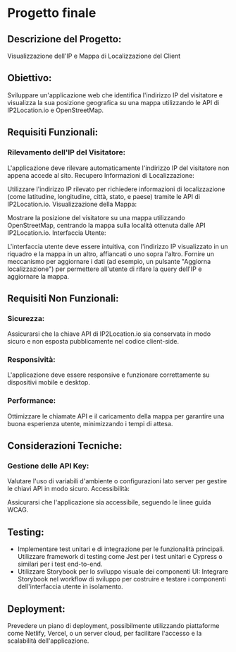 # Progetto finale

## Descrizione del Progetto: 
Visualizzazione dell'IP e Mappa di Localizzazione del Client

## Obiettivo:
Sviluppare un'applicazione web che identifica l'indirizzo IP del visitatore e visualizza la sua posizione geografica su una mappa utilizzando le API di IP2Location.io e OpenStreetMap.

## Requisiti Funzionali:

### Rilevamento dell'IP del Visitatore:

L'applicazione deve rilevare automaticamente l'indirizzo IP del visitatore non appena accede al sito.
Recupero Informazioni di Localizzazione:

Utilizzare l'indirizzo IP rilevato per richiedere informazioni di localizzazione (come latitudine, longitudine, città, stato, e paese) tramite le API di IP2Location.io.
Visualizzazione della Mappa:

Mostrare la posizione del visitatore su una mappa utilizzando OpenStreetMap, centrando la mappa sulla località ottenuta dalle API IP2Location.io.
Interfaccia Utente:

L'interfaccia utente deve essere intuitiva, con l'indirizzo IP visualizzato in un riquadro e la mappa in un altro, affiancati o uno sopra l'altro.
Fornire un meccanismo per aggiornare i dati (ad esempio, un pulsante "Aggiorna localizzazione") per permettere all'utente di rifare la query dell'IP e aggiornare la mappa.

## Requisiti Non Funzionali:

### Sicurezza:

Assicurarsi che la chiave API di IP2Location.io sia conservata in modo sicuro e non esposta pubblicamente nel codice client-side.

### Responsività:

L'applicazione deve essere responsive e funzionare correttamente su dispositivi mobile e desktop.

### Performance:

Ottimizzare le chiamate API e il caricamento della mappa per garantire una buona esperienza utente, minimizzando i tempi di attesa.

## Considerazioni Tecniche:

### Gestione delle API Key:

Valutare l'uso di variabili d'ambiente o configurazioni lato server per gestire le chiavi API in modo sicuro.
Accessibilità:

Assicurarsi che l'applicazione sia accessibile, seguendo le linee guida WCAG.

## Testing:

- Implementare test unitari e di integrazione per le funzionalità principali. Utilizzare framework di testing come Jest per i test unitari e Cypress o similari per i test end-to-end.
- Utilizzare Storybook per lo sviluppo visuale dei componenti UI: Integrare Storybook nel workflow di sviluppo per costruire e testare i componenti dell'interfaccia utente in isolamento.

## Deployment:

Prevedere un piano di deployment, possibilmente utilizzando piattaforme come Netlify, Vercel, o un server cloud, per facilitare l'accesso e la scalabilità dell'applicazione.





